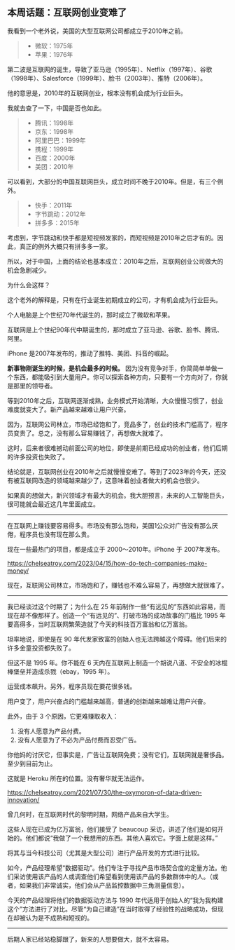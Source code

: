 ## 本周话题：互联网创业变难了

我看到一个老外说，美国的大型互联网公司都成立于2010年之前。

> - 微软：1975年
> - 苹果：1976年

第二波是互联网的诞生，导致了亚马逊（1995年）、Netflix（1997年）、谷歌（1998年）、Salesforce（1999年）、脸书（2003年）、推特（2006年）。

他的意思是，2010年的互联网创业，根本没有机会成为行业巨头。

我就去查了一下，中国是否也如此。

> - 腾讯：1998年
> - 京东：1998年
> - 阿里巴巴：1999年
> - 携程：1999年
> - 百度：2000年
> - 美团：2010年

可以看到，大部分的中国互联网巨头，成立时间不晚于2010年。但是，有三个例外。

> - 快手：2011年
> - 字节跳动：2012年
> - 拼多多：2015年

考虑到，字节跳动和快手都是短视频发家的，而短视频是2010年之后才有的。因此，真正的例外大概只有拼多多一家。

所以，对于中国，上面的结论也基本成立：2010年之后，互联网创业公司做大的机会急剧减少。

为什么会这样？

这个老外的解释是，只有在行业诞生初期成立的公司，才有机会成为行业巨头。

个人电脑是上个世纪70年代诞生的，那时成立了微软和苹果。

互联网是上个世纪90年代中期诞生的，那时成立了亚马逊、谷歌、脸书、腾讯、阿里。

iPhone 是2007年发布的，推动了推特、美团、抖音的崛起。

**新事物刚诞生的时候，是机会最多的时候。** 因为没有竞争对手，你简简单单做一个东西，都能吸引到大量用户。你可以探索各种方向，只要有一个方向对了，你就是那里的领导者。

等到2010年之后，互联网逐渐成熟，业务模式开始清晰，大众慢慢习惯了，创业难度就变大了。新产品越来越难让用户兴奋。

因为，互联网公司林立，市场已经饱和了，竞品多了，创业的技术门槛高了，程序员变贵了。总之，没有那么容易赚钱了，再想做大就难了。

这时，后来者很难撼动前面公司的地位，即使是前期已经成功的创业者，他们后期的许多投资也失败了。

结论就是，互联网创业在2010年之后就慢慢变难了。等到了2023年的今天，还没有被互联网改造的领域越来越少了，这意味着创业者做大的机会也很少。

如果真的想做大，新兴领域才有最大的机会。我大胆预言，未来的人工智能巨头，很可能就会最近这几年里面成立。

---

在互联网上赚钱要容易得多。市场没有那么饱和，美国1公众对广告没有那么厌倦，程序员也没有现在那么贵。

现在一些最热门的项目，都是成立于 2000～2010年。iPhone 于 2007年发布。

https://chelseatroy.com/2023/04/15/how-do-tech-companies-make-money/

现在，互联网公司林立，市场饱和了，赚钱也不难么容易了，再想做大就很难了。

---

我已经谈过这个时期了；为什么在 25 年前制作一些“有远见的”东西如此容易，而现在却不像那样了。创造一个“有远见的”、打破市场的成功故事的门槛比 1995 年要高得多，当时互联网繁荣造就了今天的科技百万富翁和亿万富翁。

坦率地说，即使是在 90 年代发家致富的创始人也无法跨越这个障碍。他们后来的许多金童投资都失败了。

但这不是 1995 年。你不能在 6 天内在互联网上制造一个胡说八道、不安全的冰棍棒堡垒并造成杀戮（ebay，1995 年）。

运营成本飙升。另外，程序员现在要花很多钱。

用户变了，用户兴奋点的门槛越来越高，普通的创新越来越难让用户兴奋。

此外，由于 3 个原因，它更难赚取收入：
1. 没有人愿意为产品付费。
2. 没有人愿意为了不必为产品付费而忍受广告。


你他妈的讨厌它，但事实是，广告让互联网免费；没有它们，互联网就是奢侈品。至少到目前为止。

这就是 Heroku 所在的位置。没有奢华就无法运作。

https://chelseatroy.com/2021/07/30/the-oxymoron-of-data-driven-innovation/

曾几何时，在互联网时代的黎明时期，网络产品来自大学生。

这些人现在已成为亿万富翁，他们接受了 beaucoup 采访，讲述了他们是如何开始的。他们都说“我做了一个我想用的东西。其他人喜欢它。字面上就是这样。”

将其与当今科技公司（尤其是大型公司）进行产品开发的方式进行比较。

如今，产品经理希望“数据驱动”。他们专注于寻找产品市场契合度的定量方法。他们采访使用该产品的人或调查他们希望看到使用该产品的多数群体中的人。（或者，如果我们非常诚实，他们会从产品监控数据中三角测量信息）。

今天的产品经理将他们的数据驱动方法与 1990 年代适用于创始人的“我为我构建这个”方法进行了对比。尽管“为自己建造”在当时取得了经验性的战略成功，但现在却被认为是不成熟和短视的。

---

后期人家已经站稳脚跟了，新来的人想要做大，就不太容易。